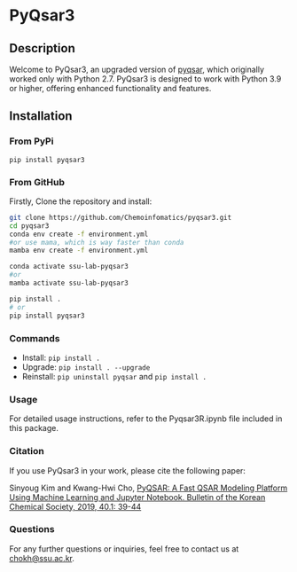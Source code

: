 # PyQsar3

## Description

Welcome to PyQsar3, an upgraded version of [pyqsar](https://github.com/crong-k/pyqsar_tutorial#readme), which originally worked only with Python 2.7. PyQsar3 is designed to work with Python 3.9 or higher, offering enhanced functionality and features.

## Installation

### From PyPi
```
pip install pyqsar3
```
### From GitHub




Firstly, Clone the repository and install:

```bash
git clone https://github.com/Chemoinfomatics/pyqsar3.git
cd pyqsar3
conda env create -f environment.yml 
#or use mama, which is way faster than conda
mamba env create -f environment.yml 

conda activate ssu-lab-pyqsar3
#or
mamba activate ssu-lab-pyqsar3 

pip install .
# or 
pip install pyqsar3

```
### Commands

- Install: `pip install .`
- Upgrade: `pip install . --upgrade`
- Reinstall: `pip uninstall pyqsar` and `pip install .`


### Usage
For detailed usage instructions, refer to the Pyqsar3R.ipynb file included in this package.

### Citation
If you use PyQsar3 in your work, please cite the following paper:

Sinyoug Kim and Kwang-Hwi Cho, [PyQSAR: A Fast QSAR Modeling Platform Using Machine Learning and Jupyter Notebook. Bulletin of the Korean Chemical Society, 2019, 40.1: 39-44](https://onlinelibrary.wiley.com/doi/abs/10.1002/bkcs.11638)

### Questions
For any further questions or inquiries, feel free to contact us at chokh@ssu.ac.kr.
